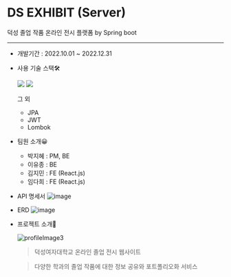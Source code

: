 # DS EXHIBIT (Server)
덕성 졸업 작품 온라인 전시 플랫폼 by Spring boot
***
* 개발기간 : 2022.10.01 ~ 2022.12.31

* 사용 기술 스택🛠
    
    <img src="https://img.shields.io/badge/Sprig boot-6DB33F?style=flat-square&logo=Spring boot&logoColor=white"> 
    <img src="https://img.shields.io/badge/MySQL-4479A1?style=flat-square&logo=MySQL&logoColor=white">

    그 외 
    - JPA
    - JWT
    - Lombok

* 팀원 소개😀
    + 박지혜 : PM, BE
    + 이유종 : BE
    + 김지민 : FE (React.js)
    + 임다희 : FE (React.js)

* API 명세서
  ![image](https://github.com/user-attachments/assets/8f2179c4-e9e6-4107-9150-5ee108af0bee)

* ERD
  ![image](https://github.com/user-attachments/assets/aadc8938-f453-42c8-95c8-e450c5fc995c)



* 프로젝트 소개📝

    ![profileImage3](https://user-images.githubusercontent.com/61150378/202852658-b8c49fb8-cdf5-4ed0-9bd3-ee94449a01b7.png)

    > 덕성여자대학교 온라인 졸업 전시 웹사이트 
    
    > 다양한 학과의 졸업 작품에 대한 정보 공유와 포트폴리오화 서비스





